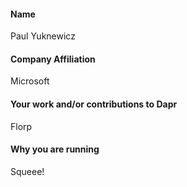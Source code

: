 #### Name
Paul Yuknewicz

#### Company Affiliation
Microsoft

#### Your work and/or contributions to Dapr
Florp

#### Why you are running

Squeee!
